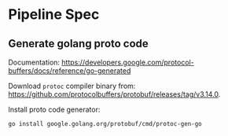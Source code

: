 # Pipeline Spec

## Generate golang proto code

Documentation: <https://developers.google.com/protocol-buffers/docs/reference/go-generated>

Download `protoc` compiler binary from: <https://github.com/protocolbuffers/protobuf/releases/tag/v3.14.0>.

Install proto code generator:

```bash
go install google.golang.org/protobuf/cmd/protoc-gen-go
```

